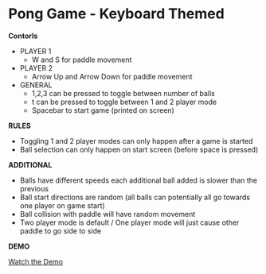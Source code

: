 # Pong Game - Keyboard Themed
**Contorls**
- PLAYER 1
  - W and S for paddle movement
- PLAYER 2
  - Arrow Up and Arrow Down for paddle movement
- GENERAL
  - 1,2,3 can be pressed to toggle between number of balls
  - t can be pressed to toggle between 1 and 2 player mode
  - Spacebar to start game (printed on screen)
  
**RULES**
- Toggling 1 and 2 player modes can only happen after a game is started
- Ball selection can only happen on start screen (before space is pressed)

**ADDITIONAL**
- Balls have different speeds each additional ball added is slower than the previous
- Ball start directions are random (all balls can potentially all go towards one player on game start)
- Ball collision with paddle will have random movement
- Two player mode is default / One player mode will just cause other paddle to go side to side

**DEMO**

[Watch the Demo](https://drive.google.com/file/d/1QeZWz-yoKd6Q05i0RcddLBJKlZzAIpbw/view?t=44)
